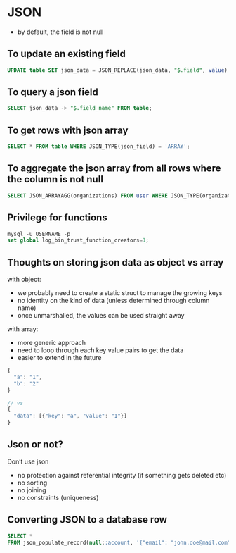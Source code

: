 # JSON

- by default, the field is not null

## To update an existing field

```sql
UPDATE table SET json_data = JSON_REPLACE(json_data, "$.field", value) WHERE...;
```

## To query a json field

```sql
SELECT json_data -> "$.field_name" FROM table;
```

## To get rows with json array

```sql
SELECT * FROM table WHERE JSON_TYPE(json_field) = 'ARRAY';
```

## To aggregate the json array from all rows where the column is not null

```sql
SELECT JSON_ARRAYAGG(organizations) FROM user WHERE JSON_TYPE(organizations) = 'ARRAY';
```
## Privilege for functions 

```sql
mysql -u USERNAME -p
set global log_bin_trust_function_creators=1;
```


## Thoughts on storing json data as object vs array


with object:
- we probably need to create a static struct to manage the growing keys
- no identity on the kind of data (unless determined through column name)
- once unmarshalled, the values can be used straight away

with array:
- more generic approach
- need to loop through each key value pairs to get the data 
- easier to extend in the future

```js
{
  "a": "1",
  "b": "2"
}

// vs
{
  "data": [{"key": "a", "value": "1"}]
}
```

## Json or not?

Don’t use json
- no protection against referential integrity (if something gets deleted etc)
- no sorting
- no joining
- no constraints (uniqueness)


## Converting JSON to a database row

```sql
SELECT * 
FROM json_populate_record(null::account, '{"email": "john.doe@mail.com"}');
```
